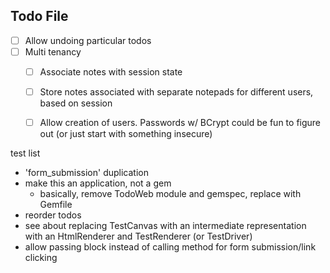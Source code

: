 Todo File
---

- [ ] Allow undoing particular todos
- [ ] Multi tenancy
    - [ ] Associate notes with session state
    - [ ] Store notes associated with separate notepads for different users, based on session
    - [ ] Allow creation of users. Passwords w/ BCrypt could be fun to figure out (or just start with something insecure)


test list
- 'form_submission' duplication
- make this an application, not a gem
  - basically, remove TodoWeb module and gemspec, replace with Gemfile
- reorder todos
- see about replacing TestCanvas with an intermediate representation with an HtmlRenderer and TestRenderer (or TestDriver)
- allow passing block instead of calling method for form submission/link clicking
  

